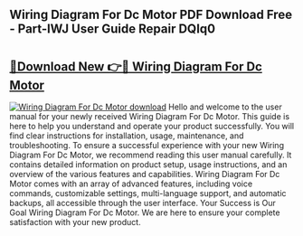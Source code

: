 ## Wiring Diagram For Dc Motor PDF Download Free - Part-lWJ User Guide Repair DQIq0

# <h2><a href="http://dfr04e.blite.top/?on=Wiring+Diagram+For+Dc+Motor">🔗Download New 👉🔴 Wiring Diagram For Dc Motor</a></h2>

[![Wiring Diagram For Dc Motor download](https://i.imgur.com/lujVjoI.png)](http://dfr04e.blite.top/?on=Wiring+Diagram+For+Dc+Motor)
Hello and welcome to the user manual for your newly received Wiring Diagram For Dc Motor. This guide is here to help you understand and operate your product successfully. You will find clear instructions for installation, usage, maintenance, and troubleshooting. To ensure a successful experience with your new Wiring Diagram For Dc Motor, we recommend reading this user manual carefully. It contains detailed information on product setup, usage instructions, and an overview of the various features and capabilities. Wiring Diagram For Dc Motor comes with an array of advanced features, including voice commands, customizable settings, multi-language support, and automatic backups, all accessible through the user interface. Your Success is Our Goal Wiring Diagram For Dc Motor. We are here to ensure your complete satisfaction with your new product.
